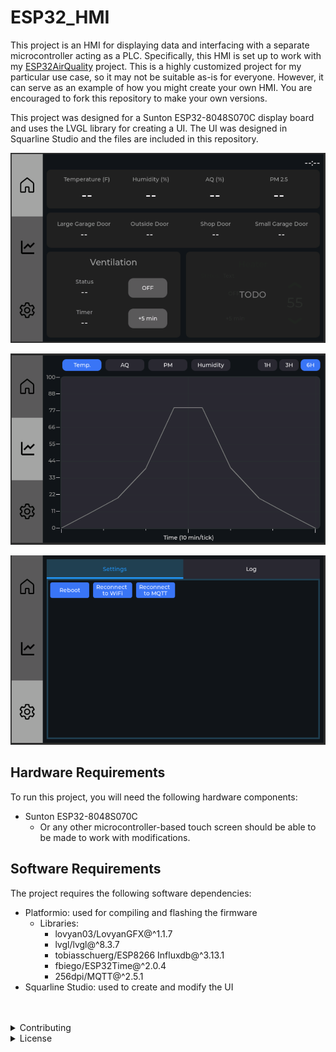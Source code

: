 # ESP32_HMI
This project is an HMI for displaying data and interfacing with a separate microcontroller acting as a PLC. Specifically, this HMI is set up to work with my [ESP32AirQuality](https://github.com/hemingerg1/ESP32AirQuality) project. This is a highly customized project for my particular use case, so it may not be suitable as-is for everyone. However, it can serve as an example of how you might create your own HMI. You are encouraged to fork this repository to make your own versions.

This project was designed for a Sunton ESP32-8048S070C display board and uses the LVGL library for creating a UI. The UI was designed in Squarline Studio and the files are included in this repository.

<p align="center"><img src="images/HomeScreen.png"></p>
<p align="center"><img src="images/ChartScreen.png"></p>
<p align="center"><img src="images/SettingsScreen.png"></p>

## Hardware Requirements
To run this project, you will need the following hardware components:
-	Sunton ESP32-8048S070C
    -	Or any other microcontroller-based touch screen should be able to be made to work with modifications.
 
## Software Requirements
The project requires the following software dependencies:
- Platformio: used for compiling and flashing the firmware
    - Libraries:
        - lovyan03/LovyanGFX@^1.1.7
        - lvgl/lvgl@^8.3.7
        - tobiasschuerg/ESP8266 Influxdb@^3.13.1
        - fbiego/ESP32Time@^2.0.4
        - 256dpi/MQTT@^2.5.1
- Squarline Studio: used to create and modify the UI


<br>  
<br>  

<details>
<summary> Contributing</summary>  
Contributions to this project are welcome. However, this is a highly customized project for my particular use case. You are encouraged to fork this repository to make your desired changes.
</details>

<details>
<summary> License </summary>
This project is licensed under the GNU General Public License. Feel free to use, modify, and distribute the code for personal or commercial purposes.
</details>
